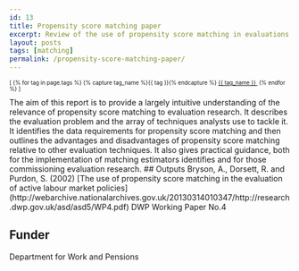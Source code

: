 ```yaml
---
id: 13
title: Propensity score matching paper
excerpt: Review of the use of propensity score matching in evaluations of labour market programmes
layout: posts
tags: [matching]
permalink: /propensity-score-matching-paper/
---
```

<div>
  <p style="font-size:.7em;">
    [
    {% for tag in page.tags %}
      {% capture tag_name %}{{ tag }}{% endcapture %}
      <a href="/{{ tag_name }}"><nobr>{{ tag_name }}</nobr>&nbsp;</a>
    {% endfor %}
    ]
  </p>
</div>
The aim of this report is to provide a largely intuitive understanding of the relevance of propensity score matching to evaluation research. It describes the evaluation problem and the array of techniques analysts use to tackle it.  It identifies the data requirements for propensity score matching and then outlines the advantages and disadvantages of propensity score matching relative to other evaluation techniques. It also gives practical guidance, both for the implementation of matching estimators identifies and for those commissioning evaluation research.
## Outputs
Bryson, A., Dorsett, R. and Purdon, S. (2002) [The use of propensity score matching in the evaluation of active labour market policies](http://webarchive.nationalarchives.gov.uk/20130314010347/http://research.dwp.gov.uk/asd/asd5/WP4.pdf) DWP Working Paper No.4

## Funder
Department for Work and Pensions
